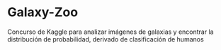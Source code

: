 # Galaxy-Zoo
Concurso de Kaggle para analizar imágenes de galaxias y encontrar la distribución de probabilidad, derivado  de clasificación de humanos
